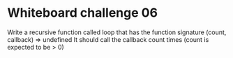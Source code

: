 # Whiteboard challenge 06

Write a recursive function called loop that has the function signature (count, callback) => undefined It should call the callback count times (count is expected to be > 0)
